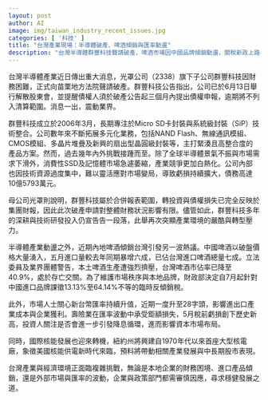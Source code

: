 ```yaml
---
layout: post
author: AI
image: img/taiwan_industry_recent_issues.jpg
categories: [ '科技' ]
title: "台灣產業現場：半導體破產、啤酒傾銷與匯率動盪"
description: "台灣半導體群豐科技聲請破產，啤酒市場因中國品牌傾銷動盪，關稅新政上路。新台幣升值衝擊出口與金控，外部核能發展也帶來新股市動能。本地企業與政策單位面臨多重考驗，產業結構與競爭態勢再度洗牌。"
---
```

台灣半導體產業近日傳出重大消息，光罩公司（2338）旗下子公司群豐科技因財務困難，正式向苗栗地方法院聲請破產。群豐科技公告指出，公司已於6月13日舉行解散股東會，並提醒債權人須於破產公告起三個月內提出債權申報，逾期將不列入清算範圍。消息一出，震動業界。

群豐科技成立於2006年3月，長期專注於Micro SD卡封裝與系統級封裝（SiP）技術整合。公司數年來不斷拓展多元化業務，包括NAND Flash、無線通訊模組、CMOS模組、多晶片堆疊及新興的扇出型晶圓級封裝等，主打緊湊且高整合度的產品方案。然而，過去幾年內外挑戰接踵而至。除了全球半導體景氣不振與市場需求下滑外，消費性SSD及記憶體市場急遽萎縮，產業競爭更加白熱化。公司內部也因技術資源過度集中，難以靈活應對市場變局，導致虧損持續擴大，債務高達10億5793萬元。

母公司光罩則說明，群豐科技屬於合併報表範圍，轉投資與債權損失已完全反映於集團財報，因此此次破產申請對整體財務狀況影響有限。儘管如此，群豐科技多年的深耕與技術研發投入仍宣告告一段落，此舉再次突顯產業環境的嚴酷與轉型壓力。

半導體產業動盪之外，近期內地啤酒傾銷台灣引發另一波熱議。中國啤酒以破盤價格大量湧入，五月進口量較去年同期暴增六成，已佔台灣進口啤酒總量七成。立法委員及業界團體警告，本土啤酒生產遭強烈擠壓，台灣啤酒市佔率已降至40.9%，處於存亡交關。為了維護市場秩序與本地品牌，財政部決定自7月起針對中國進口品牌課徵13.13%至64.14%不等的臨時反傾銷稅。

此外，市場人士關心新台幣匯率持續升值，近期一度升至28字頭，影響進出口產業成本與企業獲利。壽險業在匯率波動中承受鉅額損失，5月稅前虧損創下歷史新高，投資人關注是否會進一步引發降息循環，進而影響資本市場布局。

同時，國際核能發展也迎來轉機，紐約州將興建自1970年代以來首座大型核電廠，象徵美國核能供電新時代來臨，預料將帶動相關產業發展與中長期股市表現。

台灣產業與經濟環境正面臨複雜挑戰，無論是本地企業的財務困境、進口產品傾銷，還是外部市場與匯率的波動，企業與政策部門都需審慎因應，尋求穩健發展之道。